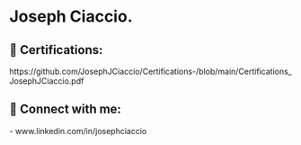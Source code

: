 <h1>Joseph Ciaccio. <a href="https://www.linkedin.com/in/yourlinkedin/"> </a>

    
<h2>📜 Certifications:</h2>
https://github.com/JosephJCiaccio/Certifications-/blob/main/Certifications_JosephJCiaccio.pdf
  
<h2> 🤳 Connect with me:</h2>
- www.linkedin.com/in/josephciaccio



